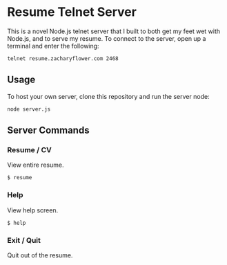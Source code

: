 # Resume Telnet Server

This is a novel Node.js telnet server that I built to both get my feet wet with Node.js, and to serve my resume. To connect to the server, open up a terminal and enter the following:

    telnet resume.zacharyflower.com 2468

## Usage

To host your own server, clone this repository and run the server node:

    node server.js

## Server Commands

### Resume / CV

View entire resume.

    $ resume

### Help

View help screen.

    $ help

### Exit / Quit

Quit out of the resume.
